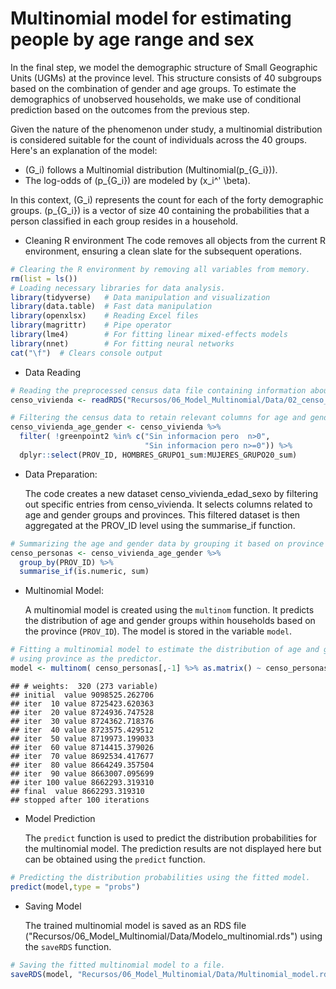 


# Multinomial model for estimating people by age range and sex

In the final step, we model the demographic structure of Small Geographic Units (UGMs) at the province level. This structure consists of 40 subgroups based on the combination of gender and age groups. To estimate the demographics of unobserved households, we make use of conditional prediction based on the outcomes from the previous step.

Given the nature of the phenomenon under study, a multinomial distribution is considered suitable for the count of individuals across the 40 groups. Here's an explanation of the model:

- \(G_i\) follows a Multinomial distribution \(Multinomial(p_{G_i})\).
- The log-odds of \(p_{G_i}\) are modeled by \(x_i^' \beta\).

In this context, \(G_i\) represents the count for each of the forty demographic groups. \(p_{G_i}\) is a vector of size 40 containing the probabilities that a person classified in each group resides in a household.


-   Cleaning R environment
The code removes all objects from the current R environment, ensuring a clean slate for the subsequent operations.


```r
# Clearing the R environment by removing all variables from memory.
rm(list = ls())
# Loading necessary libraries for data analysis.
library(tidyverse)   # Data manipulation and visualization
library(data.table)  # Fast data manipulation
library(openxlsx)    # Reading Excel files
library(magrittr)    # Pipe operator
library(lme4)        # For fitting linear mixed-effects models
library(nnet)        # For fitting neural networks
cat("\f")  # Clears console output
```



-   Data Reading


```r
# Reading the preprocessed census data file containing information about households.
censo_vivienda <- readRDS("Recursos/06_Model_Multinomial/Data/02_censo_vivienda_personas.rds") 

# Filtering the census data to retain relevant columns for age and gender analysis.
censo_vivienda_age_gender <- censo_vivienda %>% 
  filter( !greenpoint2 %in% c("Sin informacion pero  n>0", 
                              "Sin informacion pero n>=0")) %>% 
  dplyr::select(PROV_ID, HOMBRES_GRUPO1_sum:MUJERES_GRUPO20_sum)
```

-   Data Preparation:

    The code creates a new dataset censo_vivienda_edad_sexo by filtering out specific entries from censo_vivienda. It selects columns related to age and gender groups and provinces. This filtered dataset is then aggregated at the PROV_ID level using the summarise_if function.


```r
# Summarizing the age and gender data by grouping it based on province (PROV_ID).
censo_personas <- censo_vivienda_age_gender %>% 
  group_by(PROV_ID) %>% 
  summarise_if(is.numeric, sum)
```

-   Multinomial Model:

    A multinomial model is created using the `multinom` function. It predicts the distribution of age and gender groups within households based on the province (`PROV_ID`). The model is stored in the variable `model`.


```r
# Fitting a multinomial model to estimate the distribution of age and gender within households,
# using province as the predictor.
model <- multinom( censo_personas[,-1] %>% as.matrix() ~ censo_personas$PROV_ID)
```

```
## # weights:  320 (273 variable)
## initial  value 9098525.262706 
## iter  10 value 8725423.620363
## iter  20 value 8724936.747528
## iter  30 value 8724362.718376
## iter  40 value 8723575.429512
## iter  50 value 8719973.199033
## iter  60 value 8714415.379026
## iter  70 value 8692534.417677
## iter  80 value 8664249.357504
## iter  90 value 8663007.095699
## iter 100 value 8662293.319310
## final  value 8662293.319310 
## stopped after 100 iterations
```

-   Model Prediction

    The `predict` function is used to predict the distribution probabilities for the multinomial model. The prediction results are not displayed here but can be obtained using the `predict` function.


```r
# Predicting the distribution probabilities using the fitted model.
predict(model,type = "probs")
```
-   Saving Model

    The trained multinomial model is saved as an RDS file ("Recursos/06_Model_Multinomial/Data/Modelo_multinomial.rds") using the `saveRDS` function.


```r
# Saving the fitted multinomial model to a file.
saveRDS(model, "Recursos/06_Model_Multinomial/Data/Multinomial_model.rds")
```

